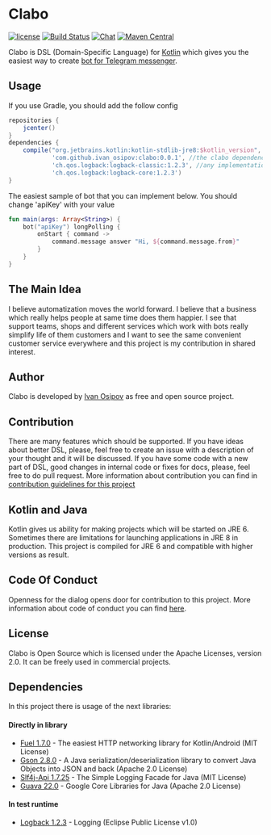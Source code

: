 # Clabo
[![license](https://img.shields.io/badge/license-Apache%202.0-blue.svg?style=flat)](http://www.apache.org/licenses/LICENSE-2.0)
[![Build Status](https://travis-ci.org/ivan-osipov/Clabo.svg?branch=master)](https://travis-ci.org/ivan-osipov/Clabo) 
[![Chat](https://img.shields.io/badge/any%20questions-telegram-2370bc.svg)](https://t.me/joinchat/D2ZdJQ57kOIU7APYaDb2eg) 
[![Maven Central](https://img.shields.io/maven-central/v/com.github.ivan_osipov/clabo.svg)](https://search.maven.org/#artifactdetails%7Ccom.github.ivan_osipov%7Cclabo%7C0.0.1%7Cjar)

Clabo is DSL (Domain-Specific Language) for [Kotlin](https://kotlinlang.org) which gives you the easiest way to create 
[bot for Telegram messenger](https://core.telegram.org/bots).  

## Usage
If you use Gradle, you should add the follow config
```gradle
repositories {
    jcenter()
}
dependencies {
    compile("org.jetbrains.kotlin:kotlin-stdlib-jre8:$kotlin_version", //probably, you have the kotlin stdlib dependency
            'com.github.ivan_osipov:clabo:0.0.1', //the clabo dependency
            'ch.qos.logback:logback-classic:1.2.3', //any implementation of logging for slf4j
            'ch.qos.logback:logback-core:1.2.3')
}

```

The easiest sample of bot that you can implement below. You should change 'apiKey' with your value
```kotlin
fun main(args: Array<String>) {
    bot("apiKey") longPolling {
        onStart { command ->
            command.message answer "Hi, ${command.message.from}"
        }
    }
}
```

## The Main Idea
I believe automatization moves the world forward. I believe that a business which really helps people at same time does 
them happier. I see that support teams, shops and different services which work with bots really simplify life of them
 customers and I want to see the same 
convenient customer service everywhere and this project is my contribution in shared interest.

## Author
Clabo is developed by [Ivan Osipov](https://github.com/ivan-osipov) as free and open source project.

## Contribution
There are many features which should be supported. If you have ideas about better DSL, please, feel free to create an 
issue with a description of your thought and it will be discussed. If you have some code with a new part of DSL, 
good changes in internal code or fixes for docs, please, feel free to do pull request.
More information about contribution you can find in [contribution guidelines for this project](https://github.com/ivan-osipov/Clabo/blob/master/CONTRIBUTING.md)

## Kotlin and Java
Kotlin gives us ability for making projects which will be started on JRE 6. Sometimes there are limitations 
for launching applications in JRE 8 in production. This project is compiled for JRE 6 and compatible with higher versions as result.

## Code Of Conduct
Openness for the dialog opens door for contribution to this project.
More information about code of conduct you can find [here](https://github.com/ivan-osipov/Clabo/blob/master/CODE_OF_CONDUCT.md).

## License
Clabo is Open Source which is licensed under the Apache Licenses, version 2.0. It can be freely used in commercial 
projects.

## Dependencies
In this project there is usage of the next libraries:
#### Directly in library
- [Fuel 1.7.0](https://github.com/kittinunf/Fuel) - The easiest HTTP networking library for Kotlin/Android 
(MIT License)
- [Gson 2.8.0](https://github.com/google/gson) - A Java serialization/deserialization library to convert Java Objects 
into JSON and back (Apache 2.0 License)
- [Slf4j-Api 1.7.25](https://www.slf4j.org) - The Simple Logging Facade for Java (MIT License)
- [Guava 22.0](https://github.com/google/guava) - Google Core Libraries for Java (Apache 2.0 License)  
#### In test runtime
- [Logback 1.2.3](https://logback.qos.ch) - Logging (Eclipse Public License v1.0)
